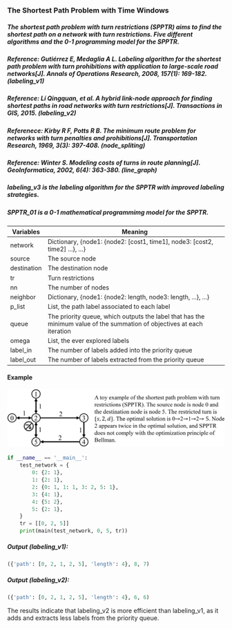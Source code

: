 ### The Shortest Path Problem with Time Windows



##### The shortest path problem with turn restrictions (SPPTR) aims to find the shortest path on a network with turn restrictions. Five different algorithms and the 0-1 programming model for the SPPTR.



##### Reference: Gutiérrez E, Medaglia A L. Labeling algorithm for the shortest path problem with turn prohibitions with application to large-scale road networks[J]. Annals of Operations Research, 2008, 157(1): 169-182. (labeling_v1)

##### Reference: Li Qingquan, et al. A hybrid link-node approach for finding shortest paths in road networks with turn restrictions[J]. Transactions in GIS, 2015. (labeling_v2)

##### Referenece: Kirby R F, Potts R B. The minimum route problem for networks with turn penalties and prohibitions[J]. Transportation Research, 1969, 3(3): 397-408. (node_spliting)

##### Reference: Winter S. Modeling costs of turns in route planning[J]. GeoInformatica, 2002, 6(4): 363-380. (line_graph)

##### labeling_v3 is the labeling algorithm for the SPPTR with improved labeling strategies.

##### SPPTR_01 is a 0-1 mathematical programmimg model for the SPPTR.

| Variables   | Meaning                                                      |
| ----------- | ------------------------------------------------------------ |
| network     | Dictionary, {node1: {node2: [cost1, time1], node3: [cost2, time2] ...}, ...} |
| source      | The source node                                              |
| destination | The destination node                                         |
| tr          | Turn restrictions                                            |
| nn          | The number of nodes                                          |
| neighbor    | Dictionary, {node1: {node2: length, node3: length, ...}, ...} |
| p_list      | List, the path label associated to each label                |
| queue       | The priority queue, which outputs the label that has the minimum value of the summation of objectives at each iteration |
| omega       | List, the ever explored labels                               |
| label_in    | The number of labels added into the priority queue           |
| label_out   | The number of labels extracted from the priority queue       |

#### Example

![](https://github.com/Xavier-MaYiMing/The-labeling-algorithms-for-the-shortest-path-problem-with-turn-restrictions/blob/main/SPPTR%20example.png)

```python
if __name__ == '__main__':
    test_network = {
        0: {2: 1},
        1: {2: 1},
        2: {0: 1, 1: 1, 3: 2, 5: 1},
        3: {4: 1},
        4: {5: 2},
        5: {2: 1},
    }
    tr = [[0, 2, 5]]
    print(main(test_network, 0, 5, tr))
```

##### Output (labeling_v1):

```python
({'path': [0, 2, 1, 2, 5], 'length': 4}, 8, 7)
```

##### Output (labeling_v2):

```python
({'path': [0, 2, 1, 2, 5], 'length': 4}, 6, 6)
```

The results indicate that labeling_v2 is more efficient than labeling_v1, as it adds and extracts less labels from the priority queue.

